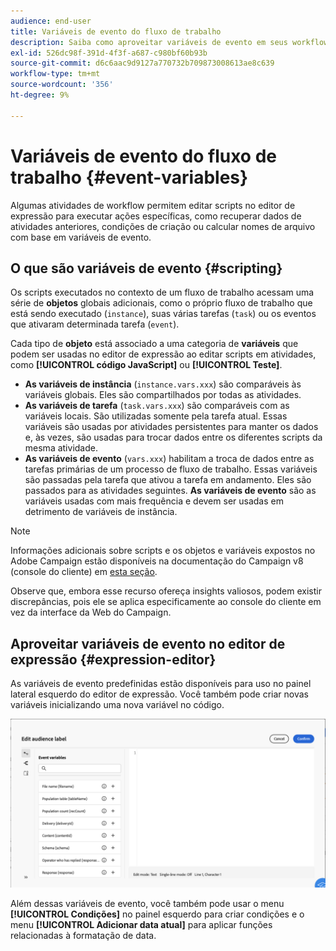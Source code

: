 ```yaml
---
audience: end-user
title: Variáveis de evento do fluxo de trabalho
description: Saiba como aproveitar variáveis de evento em seus workflows.
exl-id: 526dc98f-391d-4f3f-a687-c980bf60b93b
source-git-commit: d6c6aac9d9127a770732b709873008613ae8c639
workflow-type: tm+mt
source-wordcount: '356'
ht-degree: 9%

---
```


# Variáveis de evento do fluxo de trabalho {#event-variables}

Algumas atividades de workflow permitem editar scripts no editor de expressão para executar ações específicas, como recuperar dados de atividades anteriores, condições de criação ou calcular nomes de arquivo com base em variáveis de evento.

## O que são variáveis de evento {#scripting}

Os scripts executados no contexto de um fluxo de trabalho acessam uma série de **objetos** globais adicionais, como o próprio fluxo de trabalho que está sendo executado (`instance`), suas várias tarefas (`task`) ou os eventos que ativaram determinada tarefa (`event`).

Cada tipo de **objeto** está associado a uma categoria de **variáveis** que podem ser usadas no editor de expressão ao editar scripts em atividades, como **[!UICONTROL código JavaScript]** ou **[!UICONTROL Teste]**.

* **As variáveis de instância** (`instance.vars.xxx`) são comparáveis às variáveis globais. Eles são compartilhados por todas as atividades.
* **As variáveis de tarefa** (`task.vars.xxx`) são comparáveis com as variáveis locais. São utilizadas somente pela tarefa atual. Essas variáveis são usadas por atividades persistentes para manter os dados e, às vezes, são usadas para trocar dados entre os diferentes scripts da mesma atividade.
* **As variáveis de evento** (`vars.xxx`) habilitam a troca de dados entre as tarefas primárias de um processo de fluxo de trabalho. Essas variáveis são passadas pela tarefa que ativou a tarefa em andamento. Eles são passados para as atividades seguintes. **As variáveis de evento** são as variáveis usadas com mais frequência e devem ser usadas em detrimento de variáveis de instância.

>[!NOTE]
>
>Informações adicionais sobre scripts e os objetos e variáveis expostos no Adobe Campaign estão disponíveis na documentação do Campaign v8 (console do cliente) em [esta seção](https://experienceleague.adobe.com/pt-br/docs/campaign/automation/workflows/advanced-management/javascript-scripts-and-templates).
>
>Observe que, embora esse recurso ofereça insights valiosos, podem existir discrepâncias, pois ele se aplica especificamente ao console do cliente em vez da interface da Web do Campaign.

## Aproveitar variáveis de evento no editor de expressão {#expression-editor}

As variáveis de evento predefinidas estão disponíveis para uso no painel lateral esquerdo do editor de expressão. Você também pode criar novas variáveis inicializando uma nova variável no código.

![Captura de tela mostrando variáveis de evento predefinidas no painel do lado esquerdo do editor de expressão](assets/event-variables.png)

Além dessas variáveis de evento, você também pode usar o menu **[!UICONTROL Condições]** no painel esquerdo para criar condições e o menu **[!UICONTROL Adicionar data atual]** para aplicar funções relacionadas à formatação de data.